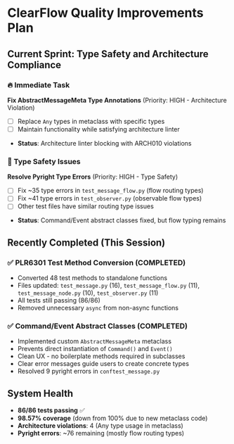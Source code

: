 # ClearFlow Quality Improvements Plan

## Current Sprint: Type Safety and Architecture Compliance

### 🔥 Immediate Task
**Fix AbstractMessageMeta Type Annotations** (Priority: HIGH - Architecture Violation)
- [ ] Replace `Any` types in metaclass with specific types
- [ ] Maintain functionality while satisfying architecture linter
- **Status**: Architecture linter blocking with ARCH010 violations

### 📐 Type Safety Issues  
**Resolve Pyright Type Errors** (Priority: HIGH - Type Safety)
- [ ] Fix ~35 type errors in `test_message_flow.py` (flow routing types)
- [ ] Fix ~41 type errors in `test_observer.py` (observable flow types)
- [ ] Other test files have similar routing type issues
- **Status**: Command/Event abstract classes fixed, but flow typing remains

## Recently Completed (This Session)

### ✅ PLR6301 Test Method Conversion (COMPLETED)
- Converted 48 test methods to standalone functions
- Files updated: `test_message.py` (16), `test_message_flow.py` (11), `test_message_node.py` (10), `test_observer.py` (11)
- All tests still passing (86/86)
- Removed unnecessary `async` from non-async functions

### ✅ Command/Event Abstract Classes (COMPLETED)
- Implemented custom `AbstractMessageMeta` metaclass
- Prevents direct instantiation of `Command()` and `Event()`
- Clean UX - no boilerplate methods required in subclasses
- Clear error messages guide users to create concrete types
- Resolved 9 pyright errors in `conftest_message.py`

## System Health
- **86/86 tests passing** ✅
- **98.57% coverage** (down from 100% due to new metaclass code)
- **Architecture violations**: 4 (Any type usage in metaclass)
- **Pyright errors**: ~76 remaining (mostly flow routing types)